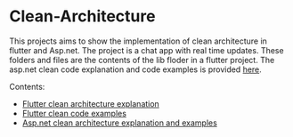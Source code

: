 # Clean-Architecture
This projects aims to show the implementation of clean architecture in flutter and Asp.net. 
The project is a chat app with real time updates.
These folders and files are the contents of the lib floder in a flutter project.
The asp.net clean code explanation and code examples is provided [here](project-context/asp-clean-architecture.md).

Contents:

  - [Flutter clean architecture explanation](project-context/flutter-clean-architecture.md)
  - [Flutter clean code examples](project-context/flutter-clean-examples.md)
  - [Asp.net clean architecture explanation and examples](project-context/asp-clean-architecture.md)



